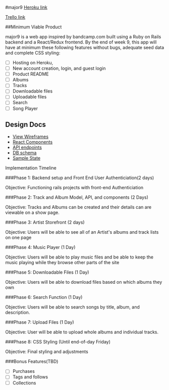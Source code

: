 #major9
[Heroku link][heroku]

[Trello link][trello]

[heroku]: https://major9.herokuapp.com/
[trello]: https://trello.com/b/Y65B4Kak

##Minimum Viable Product

major9 is a web app inspired by bandcamp.com built using a Ruby on Rails backend and a React/Redux frontend. By the end of week 9, this app will have at minimum these following features without bugs, adequate seed data and complete CSS styling:

- [ ] Hosting on Heroku,
- [ ] New account creation, login, and guest login
- [ ] Product README
- [ ] Albums
- [ ] Tracks
- [ ] Downloadable files
- [ ] Uploadable files
- [ ] Search
- [ ] Song Player

## Design Docs
* [View Wireframes][wireframes]
* [React Components][components]
* [API endpoints][api-endpoints]
* [DB schema][schema]
* [Sample State][sample-state]

[wireframes]: /docs/wireframes
[components]: /docs/Component-Hierarchy.md
[sample-state]: /docs/sample-state.md
[api-endpoints]: /docs/api-endpoints.md
[schema]: /docs/schema.md




Implementation Timeline

###Phase 1: Backend setup and Front End User Authenticiation(2 days)

Objective: Functioning rails projects with front-end Authenticiation

###Phase 2: Track and Album Model, API, and components (2 Days)

Objective: Tracks and Albums can be created and their details can are viewable on a show page.

###Phase 3: Artist Storefront (2 days)

Objective: Users will be able to see all of an Artist's albums and track lists on one page

###Phase 4: Music Player (1 Day)

Objective: Users will be able to play music files and be able to keep the music playing while they browse other parts of the site

###Phase 5: Downloadable Files (1 Day)

Objective: Users will be able to download files based on which albums they own

###Phase 6: Search Function (1 Day)

Objective: Users will be able to search songs by title, album, and description.

###Phase 7: Upload Files (1 Day)

Objective: User will be able to upload whole albums and individual tracks.

###Phase 8: CSS Styling (Until end-of-day Friday)

Objective: Final styling and adjustments

###Bonus Features(TBD)
- [ ] Purchases
- [ ] Tags and follows
- [ ] Collections
